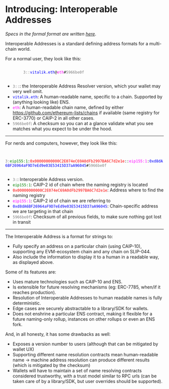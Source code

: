 Introducing: Interoperable Addresses
====

*Specs in the formal format are written [here](../specs/chain-specific-addresses/cross-chain-interoperable-addresses-spec.md)*.

Interoperable Addresses is a standard defining address formats for a multi-chain world.

For a normal user, they look like this:

<p>
    <code>
        <span style="color:grey">3::</span><span style="color: blue">vitalik.eth</span>@<span style="color: magenta">eth</span>#<span style="color:grey">5966be0f</span>
    </code>
</p>

- <code><span style="color:grey">3::</span></code>: the Interoperable Address Resolver version, which your wallet may very well omit.
- <code><span style="color: blue">vitalik.eth</span></code>: A human-readable name, specific to a chain. Supported by (anything looking like) ENS.
- <code><span style="color: magenta">eth</span></code>: A human-readable chain name, defined by either https://github.com/ethereum-lists/chains if available (same registry for ERC-3770) or CAIP-2 in all other cases.
- <code><span style="color:grey">5966be0f</span></code>: A checksum so you can at a glance validate what you see matches what you expect to be under the hood.

---

For nerds and computers, however, they look like this:

<p>
    <code>
        <span style="color:grey">3:</span><span style="color:green">eip155:1</span>:<span style="color: red">0x00000000000C2E074eC69A0dFb2997BA6C7d2e1e</span>::<span style="color:magenta">eip155:1</span>:<span style="color: blue">0xd8dA6BF26964aF9D7eEd9e03E53415D37aA96045</span>#<span style="color:grey">5966be0f</span>
    </code>
</p>

- <code><span style="color:grey">3:</span></code>: Interoperable Address version.
- <code><span style="color:green">eip155:1</span></code>: CAIP-2 id of chain where the naming registry is located
- <code><span style="color: red">0x00000000000C2E074eC69A0dFb2997BA6C7d2e1e</span></code>: Address where to find the naming registry
- <code><span style="color:magenta">eip155:1</span></code>: CAIP-2 id of chain we are referring to
- <code><span style="color: blue">0xd8dA6BF26964aF9D7eEd9e03E53415D37aA96045</span></code>: Chain-specific address we are targeting in that chain
- <code><span style="color:grey">5966be0f</span></code>: Checksum of all previous fields, to make sure nothing got lost in transit

---

The Interoperable Address is a format for strings to:
- Fully specify an address on a particular chain (using CAIP-10), supporting any EVM-ecosystem chain and any chain on SLIP-044.
- Also include the information to display it to a human in a readable way, as displayed above.

Some of its features are:
- Uses mature technologies such as CAIP-10 and ENS.
- Is extensible for future resolving mechanisms (eg: ERC-7785, when/if it reaches production).
- Resolution of Interoperable Addresses to human readable names is fully deterministic.
- Edge cases are securely abstractable to a library/SDK for wallets.
- Does not enshrine a particular ENS contract, making it flexible for a future naming-only rollup, instances on other rollups or even an ENS fork.

And, in all honesty, it has some drawbacks as well:
- Exposes a version number to users (although that can be mitigated by wallet UX)
- Supporting different name resolution contracts mean human-readable name -> machine address resolution can produce different results (which is mitigated by the checksum)
- Wallets will have to maintain a set of name resolving contracts considered trustworthy, with a trust model similar to RPC urls (can be taken care of by a library/SDK, but user overrides should be supported).

